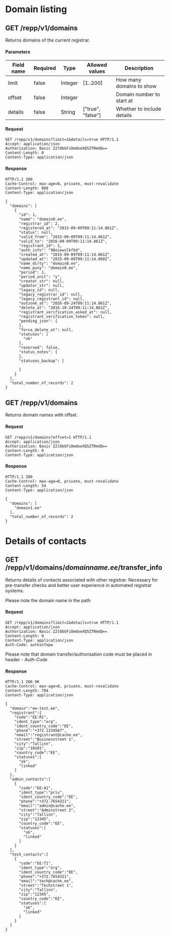 # Domain listing

## GET /repp/v1/domains
Returns domains of the current registrar.


#### Parameters

| Field name | Required |  Type   |  Allowed values   |        Description         |
| ---------- | -------- |  ----   |  --------------   |        -----------         |
|   limit    |  false   | Integer |     [1..200]      |  How many domains to show  |
|   offset   |  false   | Integer |                   | Domain number to start at  |
|  details   |  false   | String  | ["true", "false"] | Whether to include details |

#### Request
```
GET /repp/v1/domains?limit=1&details=true HTTP/1.1
Accept: application/json
Authorization: Basic Z2l0bGFiOmdoeXQ5ZTRmdQ==
Content-Length: 0
Content-Type: application/json
```

#### Response
```
HTTP/1.1 200
Cache-Control: max-age=0, private, must-revalidate
Content-Length: 808
Content-Type: application/json

{
  "domains": [
    {
      "id": 1,
      "name": "domain0.ee",
      "registrar_id": 2,
      "registered_at": "2015-09-09T09:11:14.861Z",
      "status": null,
      "valid_from": "2015-09-09T09:11:14.861Z",
      "valid_to": "2016-09-09T09:11:14.861Z",
      "registrant_id": 1,
      "auth_info": "98oiewslkfkd",
      "created_at": "2015-09-09T09:11:14.861Z",
      "updated_at": "2015-09-09T09:11:14.860Z",
      "name_dirty": "domain0.ee",
      "name_puny": "domain0.ee",
      "period": 1,
      "period_unit": "y",
      "creator_str": null,
      "updator_str": null,
      "legacy_id": null,
      "legacy_registrar_id": null,
      "legacy_registrant_id": null,
      "outzone_at": "2016-09-24T09:11:14.861Z",
      "delete_at": "2016-10-24T09:11:14.861Z",
      "registrant_verification_asked_at": null,
      "registrant_verification_token": null,
      "pending_json": {
      },
      "force_delete_at": null,
      "statuses": [
        "ok"
      ],
      "reserved": false,
      "status_notes": {
      },
      "statuses_backup": [

      ]
    }
  ],
  "total_number_of_records": 2
}
```

## GET /repp/v1/domains
Returns domain names with offset.


#### Request
```
GET /repp/v1/domains?offset=1 HTTP/1.1
Accept: application/json
Authorization: Basic Z2l0bGFiOmdoeXQ5ZTRmdQ==
Content-Length: 0
Content-Type: application/json
```

#### Response
```
HTTP/1.1 200
Cache-Control: max-age=0, private, must-revalidate
Content-Length: 54
Content-Type: application/json

{
  "domains": [
    "domain1.ee"
  ],
  "total_number_of_records": 2
}
```

# Details of contacts

## GET /repp/v1/domains/*domainname.ee*/transfer_info
Returns details of contacts associated with other registrar. Necessary for pre-transfer checks and better user experience in automated registrar systems.

Please note the domain name in the path

#### Request
```
GET /repp/v1/domains?limit=1&details=true HTTP/1.1
Accept: application/json
Authorization: Basic Z2l0bGFiOmdoeXQ5ZTRmdQ==
Content-Length: 0
Content-Type: application/json
Auth-Code: authinfopw
```

Please note that domain transfer/authorisation code must be placed in header - *Auth-Code*

#### Response
```
HTTP/1.1 200 OK
Cache-Control: max-age=0, private, must-revalidate
Content-Length: 784
Content-Type: application/json

{
  "domain":"ee-test.ee",
  "registrant":{
    "code":"EE:R1",
    "ident_type":"org",
    "ident_country_code":"EE",
    "phone":"+372.1234567",
    "email":"registrant@cache.ee",
    "street":"Businesstreet 1",
    "city":"Tallinn",
    "zip":"10101",
    "country_code":"EE",
    "statuses":[
      "ok",
      "linked"
    ]
  },
  "admin_contacts":[
    {
      "code":"EE:A1",
      "ident_type":"priv",
      "ident_country_code":"EE",
      "phone":"+372.7654321",
      "email":"admin@cache.ee",
      "street":"Adminstreet 2",
      "city":"Tallinn",
      "zip":"12345",
      "country_code":"EE",
      "statuses":[
        "ok",
        "linked"
      ]
    }
  ],
  "tech_contacts":[
    {
      "code":"EE:T1",
      "ident_type":"org",
      "ident_country_code":"EE",
      "phone":"+372.7654321",
      "email":"tech@cache.ee",
      "street":"Techstreet 1",
      "city":"Tallinn",
      "zip":"12345",
      "country_code":"EE",
      "statuses":[
        "ok",
        "linked"
      ]
    }
  ]
}
```
